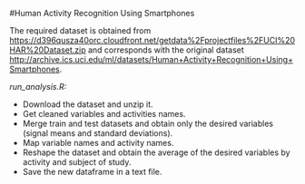#Human Activity Recognition Using Smartphones

The required dataset is obtained from https://d396qusza40orc.cloudfront.net/getdata%2Fprojectfiles%2FUCI%20HAR%20Dataset.zip and corresponds with the original dataset http://archive.ics.uci.edu/ml/datasets/Human+Activity+Recognition+Using+Smartphones.

*run_analysis.R:*

  - Download the dataset and unzip it.
  - Get cleaned variables and activities names.
  - Merge train and test datasets and obtain only the desired variables (signal means and standard deviations).
  - Map variable names and activity names.
  - Reshape the dataset and obtain the average of the desired variables by activity and subject of study.
  - Save the new dataframe in a text file.
